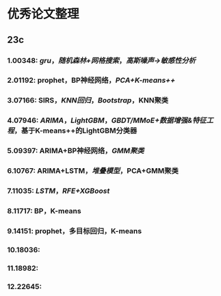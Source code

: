 # 优秀论文整理

## 23c

### 1.00348: *gru*，*随机森林+网格搜索*，*高斯噪声->敏感性分析*
### 2.01192: prophet，BP神经网络，*PCA+K-means++*
### 3.07166: SIRS，*KNN回归*，*Bootstrap*，KNN聚类
### 4.07946: *ARIMA*，*LightGBM*，*GBDT/MMoE+数据增强&特征工程*，基于K-means++的LightGBM分类器
### 5.09397: ARIMA+BP神经网络，*GMM聚类*
### 6.10767: ARIMA+LSTM，*堆叠模型*，PCA+GMM聚类
### 7.11035: *LSTM*，*RFE+XGBoost*

### 8.11717: BP，K-means
### 9.14151: prophet，多目标回归，K-means
### 10.18036: 
### 11.18982: 
### 12.22645: 

